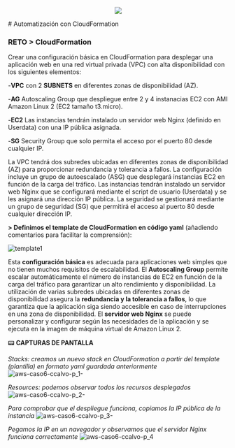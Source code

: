 <p align="center">
  <img src="https://user-images.githubusercontent.com/126183973/224106728-fae51680-5785-4138-816c-f14313781eba.png" />
</p>
# Automatización con CloudFormation

### RETO > CloudFormation

Crear una configuración básica en CloudFormation para desplegar una aplicación web en una red virtual privada (VPC) con alta disponibilidad con los siguientes elementos:

   -**VPC** con 2 **SUBNETS** en diferentes zonas de disponibilidad (AZ).
  
  -**AG** Autoscaling Group que despliegue entre 2 y 4 instanacias EC2 con AMI Amazon Linux 2 (EC2 tamaño t3.micro).
  
  -**EC2** Las instancias tendrán instalado un servidor web Nginx (definido en Userdata) con una IP pública asignada.
  
  -**SG** Security Group que solo permita el acceso por el puerto 80 desde cualquier IP.
  
La VPC tendrá dos subredes ubicadas en diferentes zonas de disponibilidad (AZ) para proporcionar redundancia y tolerancia a fallos. La configuración incluye un grupo de autoescalado (ASG) que desplegará instancias EC2 en función de la carga del tráfico. Las instancias tendrán instalado un servidor web Nginx que se configurará mediante el script de usuario (Userdata) y se les asignará una dirección IP pública. La seguridad se gestionará mediante un grupo de seguridad (SG) que permitirá el acceso al puerto 80 desde cualquier dirección IP.
 
**> Definimos el template de CloudFormation en código yaml** (añadiendo comentarios para facilitar la comprensión):

![template1](https://user-images.githubusercontent.com/126183973/224559743-30b56d3a-29b0-450c-88cb-f408f443e0e8.png)

Esta **configuración básica** es adecuada para aplicaciones web simples que no tienen muchos requisitos de escalabilidad. El **Autoscaling Group** permite escalar automáticamente el número de instancias de EC2 en función de la carga del tráfico para garantizar un alto rendimiento y disponibilidad. La utilización de varias subredes ubicadas en diferentes zonas de disponibilidad asegura la **redundancia y la tolerancia a fallos**, lo que garantiza que la aplicación siga siendo accesible en caso de interrupciones en una zona de disponibilidad. El **servidor web Nginx** se puede personalizar y configurar según las necesidades de la aplicación y se ejecuta en la imagen de máquina virtual de Amazon Linux 2.

:pager: **CAPTURAS DE PANTALLA**

_Stacks: creamos un nuevo stack en CloudFormation a partir del template (plantilla) en formato yaml guardada anteriormente_
![aws-caso6-ccalvo-p_1-](https://user-images.githubusercontent.com/126183973/224560266-3d06c4e8-266c-4540-a32a-e6292319d131.jpg)

_Resources: podemos observar todos los recursos desplegados_
![aws-caso6-ccalvo-p_2-](https://user-images.githubusercontent.com/126183973/224560278-ef887ace-d831-4f1f-bfa6-0418ad334468.jpg)

_Para comprobar que el despliegue funciona, copiamos la IP pública de la instancia_
![aws-caso6-ccalvo-p_3-](https://user-images.githubusercontent.com/126183973/224560286-c450eea8-da7a-4751-a739-6175544e6d7d.jpg)

_Pegamos la IP en un navegador y observamos que el servidor Nginx funciona correctamente_
![aws-caso6-ccalvo-p_4](https://user-images.githubusercontent.com/126183973/224560294-71746857-db89-4c9c-a0fe-c66469efcc38.jpg)
